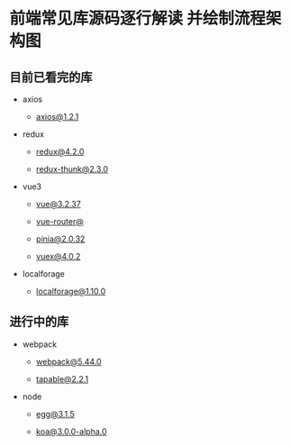 # 前端常见库源码逐行解读 并绘制流程架构图

## 目前已看完的库

- axios

  - [axios@1.2.1](https://github.com/YeahDreamItPossible/SourceCodeAnalyser/blob/main/js/axios%401.2.1/dist/axios.js)

- redux

  - [redux@4.2.0](https://github.com/YeahDreamItPossible/SourceCodeAnalyser/blob/main/redux%404.2.0/redux.js)

  - [redux-thunk@2.3.0](https://github.com/YeahDreamItPossible/SourceCodeAnalyser/blob/main/js/redux-thunk%402.3.0/dist/index.js)

- vue3

  - [vue@3.2.37](https://github.com/YeahDreamItPossible/SourceCodeAnalyser/blob/main/v3/vue%403.2.37/dist/vue.global.js)

  - [vue-router@]()

  - [pinia@2.0.32](https://github.com/YeahDreamItPossible/SourceCodeAnalyser/blob/main/v3/pinia/dist/pinia.iife.js)

  - [vuex@4.0.2]()

- localforage

  - [localforage@1.10.0](https://github.com/YeahDreamItPossible/SourceCodeAnalyser/blob/main/js/localforage%401.10.0/dist/localforage.js)


## 进行中的库

- webpack

  - [webpack@5.44.0]()

  - [tapable@2.2.1]()

- node

  - [egg@3.1.5]()

  - [koa@3.0.0-alpha.0]()